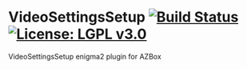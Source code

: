 VideoSettingsSetup [![Build Status](https://travis-ci.org/OpenVisionE2/VideoSettingsSetup.svg?branch=master)](https://travis-ci.org/OpenVisionE2/VideoSettingsSetup) [![License: LGPL v3.0](https://img.shields.io/badge/License-LGPL%20v3.0-blue.svg)](https://www.gnu.org/licenses/lgpl-3.0)
==================
VideoSettingsSetup enigma2 plugin for AZBox
